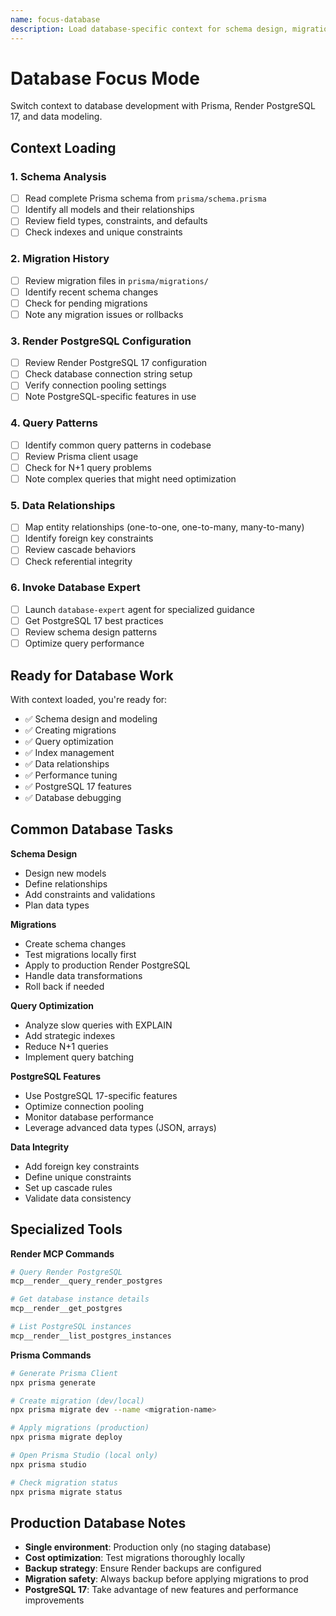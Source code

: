 ```yaml
---
name: focus-database
description: Load database-specific context for schema design, migrations, and query optimization with Render PostgreSQL
---
```


# Database Focus Mode

Switch context to database development with Prisma, Render PostgreSQL 17, and data modeling.

## Context Loading

### 1. Schema Analysis
- [ ] Read complete Prisma schema from `prisma/schema.prisma`
- [ ] Identify all models and their relationships
- [ ] Review field types, constraints, and defaults
- [ ] Check indexes and unique constraints

### 2. Migration History
- [ ] Review migration files in `prisma/migrations/`
- [ ] Identify recent schema changes
- [ ] Check for pending migrations
- [ ] Note any migration issues or rollbacks

### 3. Render PostgreSQL Configuration
- [ ] Review Render PostgreSQL 17 configuration
- [ ] Check database connection string setup
- [ ] Verify connection pooling settings
- [ ] Note PostgreSQL-specific features in use

### 4. Query Patterns
- [ ] Identify common query patterns in codebase
- [ ] Review Prisma client usage
- [ ] Check for N+1 query problems
- [ ] Note complex queries that might need optimization

### 5. Data Relationships
- [ ] Map entity relationships (one-to-one, one-to-many, many-to-many)
- [ ] Identify foreign key constraints
- [ ] Review cascade behaviors
- [ ] Check referential integrity

### 6. Invoke Database Expert
- [ ] Launch `database-expert` agent for specialized guidance
- [ ] Get PostgreSQL 17 best practices
- [ ] Review schema design patterns
- [ ] Optimize query performance

## Ready for Database Work

With context loaded, you're ready for:
- ✅ Schema design and modeling
- ✅ Creating migrations
- ✅ Query optimization
- ✅ Index management
- ✅ Data relationships
- ✅ Performance tuning
- ✅ PostgreSQL 17 features
- ✅ Database debugging

## Common Database Tasks

**Schema Design**
- Design new models
- Define relationships
- Add constraints and validations
- Plan data types

**Migrations**
- Create schema changes
- Test migrations locally first
- Apply to production Render PostgreSQL
- Handle data transformations
- Roll back if needed

**Query Optimization**
- Analyze slow queries with EXPLAIN
- Add strategic indexes
- Reduce N+1 queries
- Implement query batching

**PostgreSQL Features**
- Use PostgreSQL 17-specific features
- Optimize connection pooling
- Monitor database performance
- Leverage advanced data types (JSON, arrays)

**Data Integrity**
- Add foreign key constraints
- Define unique constraints
- Set up cascade rules
- Validate data consistency

## Specialized Tools

**Render MCP Commands**
```bash
# Query Render PostgreSQL
mcp__render__query_render_postgres

# Get database instance details
mcp__render__get_postgres

# List PostgreSQL instances
mcp__render__list_postgres_instances
```

**Prisma Commands**
```bash
# Generate Prisma Client
npx prisma generate

# Create migration (dev/local)
npx prisma migrate dev --name <migration-name>

# Apply migrations (production)
npx prisma migrate deploy

# Open Prisma Studio (local only)
npx prisma studio

# Check migration status
npx prisma migrate status
```

## Production Database Notes

- **Single environment**: Production only (no staging database)
- **Cost optimization**: Test migrations thoroughly locally
- **Backup strategy**: Ensure Render backups are configured
- **Migration safety**: Always backup before applying migrations to prod
- **PostgreSQL 17**: Take advantage of new features and performance improvements